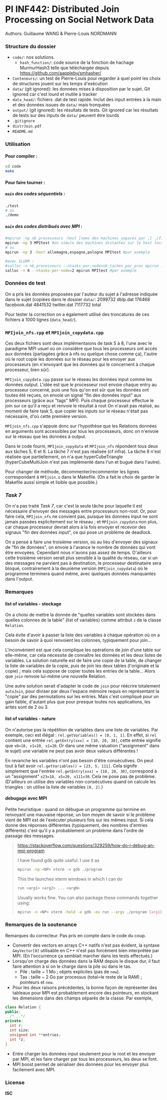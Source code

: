 PI INF442: Distributed Join Processing on Social Network Data
===

Authors: Guillaume WANG & Pierre-Louis NORDMANN

### Structure du dossier
- `code/`: nos solutions.
    - `hash_function/`: code source de la fonction de hachage MurmurHash3 telle que téléchargée depuis https://github.com/aappleby/smhasher/
- `Conteneurs/`: un test de Pierre-Louis pour regarder à quel point les choix de structures jouent sur les temps d'exécution
- `data/` (git ignored): les données mises à disposition par le sujet. Git ignored car c'est lourd et inutile à tracker
- `data_head/`: fichiers .dat de test rapide. Inclut des input entrées à la main et des données issues de `data/` mais tronquées
- `output/` (git ignored): les résultats de tests. Git ignored car les résultats de tests sur des inputs de `data/` peuvent être lourds
- `.gitignore`
- `distrJoin.pdf`
- `README.md`

### Utilisation

#### Pour compiler :
```bash
cd code
make
```

#### Pour faire tourner :
##### `main` des codes séquentiels : 
```bash
./test
# ou
./demo
```

##### `main` des codes distribués avec MPI :
```bash
#mpirun -np nb_processeurs -host [noms des machines separes par ,] ./fichier/a/executer
mpirun -np 3 MPItest #on simule des machines distantes sur le host local
# ou
mpirun -np 3 -host allemagne,espagne,pologne MPItest #par exemple

#avec SLURM :
#salloc -n nb_processeurs --ntasks-per-node=nb_taches_par_proc mpirun ./fichier/a/executer
salloc -n 6 --ntasks-per-node=2 mpirun MPItest #par exemple
```

### Données de test

On a pris les données proposées par l'auteur du sujet à l'adresse indiquée dans le sujet (copiées dans le dossier `data/`:
  2099732 dblp.dat
   176468 facebook.dat
  4841532 twitter.dat
  7117732 total

Pour tester la correction on a également utilisé des troncatures de ces fichiers à 1000 lignes (`data_head/`).

### `MPIjoin_nfs.cpp` et `MPIjoin_copydata.cpp`

Ces deux fichiers sont deux implémentaions de task 5 à 8, l'une avec le paradigme MPI usuel où on considère que tous les processeurs ont accès aux données (partagées grâce à nfs ou quelque chose comme ça), l'autre où le root copie les données sur le réseau pour les envoyer aux processeurs (en n'envoyant que les données qui le concernent à chaque processeur, bien sûr).

`MPIjoin_copydata.cpp` passe sur le réseau les données input comme les données output. L'idée est que le processeur root envoie chaque entry au processeur concerné, puis une fois qu'on est sûr que les données ont toutes été reçues, on envoie un signal "fin des données input" aux processeurs (grâce aux "tags" MPI). Puis chaque processeur effectue le join sur ce qu'il a reçu et renvoie le résultat à root
On n'avait pas réalisé, au moment de faire task 5, que copier les inputs sur le réseau n'était pas nécessaire, d'où cette première version.

`MPIjoin_nfs.cpp` s'appuie donc sur l'hypothèse que les Relations données en arguments sont accessibles par tous les processeurs, donc on n'envoie sur le réseau que les données à output.

Dans le code fourni, `MPIjoin_copydata` et `MPIjoin_nfs` répondent tous deux aux tâches 5, 6 et 8. La tâche 7 n'est pas réalisée (cf infra). La tâche 8 n'est réalisée que partiellement, on n'a que hyperCubeTriangle (hyperCubeMultiJoin n'est pas implémenté dans l'un et bugué dans l'autre).

Pour changer de méthode, décommenter/recommenter les lignes correspondant à `MPIjoin.o` dans le Makefile. (On a fait le choix de garder le Makefile aussi simple et lisible que possible.)

### *Task 7*

On n'a pas traité *Task 7*, car c'est la seule tâche pour laquelle il est nécessaire d'envoyer des messages entre processeurs non-root. Or, pour faire cela, `MPIjoin_nfs` ne convient pas, puisque les données input ne sont jamais passées explicitement sur le réseau ; et `MPIjoin_copydata` non plus, car chaque processeur devrait alors à la fois envoyer et recevoir des signaux "fin des données input", ce qui pose un problème de deadlock.

On a pensé à faire une troisième version, où au lieu d'envoyer des signaux de "fin de données", on envoie à l'avance le nombre de données qui vont être envoyées. Cependant nous n'avons pas assez de temps. D'ailleurs cette troisième version serait plus sensible à la qualité du réseau, car si un des messages ne parvient pas à destination, le processeur destinataire sera bloqué, contrairement à la deuxième version (`MPIjoin_copydata`) où le programme terminera quand même, avec quelques données manquantes dans l'output.

### Remarques

#### list of variables - stockage

On a choisi de mettre la donnée de "quelles variables sont stockées dans quelles colonnes de la table" (list of variables) comme attribut `z` de la classe `Relation`.

Cela évite d'avoir à passer la liste des variables à chaque opération où on a besoin de savoir à quoi renvoient les colonnes, typiquement pour join...

L'inconvénient est que cela complique les opérations de join d'une table sur elle-même, car cela nécessite de connaître les données et les deux listes de variables. La solution naturelle est de faire une copie de la table, de changer la liste de variables de la copie, puis de join les deux tables (l'originale et la copie) ; mais cela suppose de copier toutes les entries de la table... Alors que `join` renvoie lui-même une nouvelle Relation. 

Une autre solution serait d'adapter le code de `join` pour réécrire totalement `autoJoin`, pour diviser par deux l'espace mémoire requis en représentant la "copie" par des permutations sur les entries. Mais c'est compliqué pour un gain faible, d'autant plus que pour presque toutes nos applications, les arités sont de 2 ou 3.

#### list of variables - nature

On n'autorise pas la répétition de variables dans une liste de variables. Par exemple, ceci est illégal : 
`rel.getVariables() = [0, 1, 1]`.
 En effet, si `rel` contient une entrée 
`rel.getEntry(xxx) = [10, 20, 30]`,
cette entrée signifie que 
`x0=10, x1=20, x1=20`. 
Or dans une même valuation ("assignment" dans le sujet) une variable ne peut pas avoir deux valeurs différentes !

En revanche les variables n'ont pas besoin d'être consécutives. On peut tout à fait avoir 
`rel.getVariables() = [23, 5, 111]`.
Cela signife simplement que l'entrée
`rel.getEntry(xxx) = [10, 20, 30]`,
correspond à un "assignment"
`x23=10, x5=20, x111=30`. 
Cela ne pose pas de problème. (D'ailleurs on utilise des variables non-consécutives quand on calcule les triangles : on utilise la liste de variables `[0, 2]`.)

#### debugage avec MPI

Petite heuristique : quand on débugue un programme qui termine en renvoyant une mauvaise réponse, un bon moyen de savoir si le problème vient de MPI est de l'exécuter plusieurs fois sur les mêmes input. Si cela donne des réponses différentes (typiquement, des nombres d'entries différents) c'est qu'il y a probablement un problème dans l'ordre de passage des messages.

> https://stackoverflow.com/questions/329259/how-do-i-debug-an-mpi-program
>
> I have found gdb quite useful. I use it as
> ```bash
> mpirun -np <NP> xterm -e gdb ./program 
> ```
> This the launches xterm windows in which I can do
> ```bash
> run <arg1> <arg2> ... <argN>
> ```
> Usually works fine.
> You can also package these commands together using:
> ```bash
> mpirun -n <NP> xterm -hold -e gdb -ex run --args ./program [arg1] [arg2] [...]
> ```

### Remarques de la soutenance

Remarques du correcteur. Pas pris en compte dans le code du coup.

- Convertir des vectors en arrays C++ natifs n'est pas évident, la syntaxe `&myVector[0]` utilisable en C++ n'est pas forcément bien interprétée par MPI. (En l'occurrence ça semblait marcher dans les tests effectués.)
- Lorsqu'on charge des données dans la RAM depuis le disque dur, il faut faire attention à si on le charge dans la pile ou dans le tas.
  - Pile : taille ~ 1 Mo ; objets explicites (pas de `new`).
  - Tas : taille ~ 2 Go par processus (total=le reste de la RAM) ; pointeurs et `new`.
- Pour les deux raisons précédentes, la bonne façon de représenter des tableaux pour MPI est probablement encore des pointeurs, en stockant les dimensions dans des champs séparés de la classe. Par exemple,
```C++
class Relation {
public:
  /*...*/
private:
  int r;
  int size;
  unsigned int **entries;
  int *z;
}
```
- Entre charger les données input seulement pour le root et les envoyer par MPI, et les faire charger par tous les processeurs, les deux se font.
- MPI boost permet de sérialiser des données pour les envoyer plus facilement avec MPI.

### License

**ISC**
